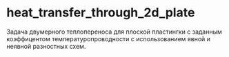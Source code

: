# heat_transfer_through_2d_plate
Задача двумерного теплопереноса для плоской пластингки с заданным коэффицентом температуропроводности с использованием явной и неявной разностных схем. 
